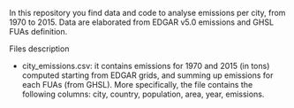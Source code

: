 In this repository you find data and code to analyse emissions per city, from 1970 to 2015.
Data are elaborated from EDGAR v5.0 emissions and GHSL FUAs definition.

Files description
- city_emissions.csv: it contains emissions for 1970 and 2015 (in tons) computed starting from EDGAR grids, and summing up emissions for each FUAs (from GHSL). More specifically, the file contains the following columns: city, country, population, area, year, emissions.
